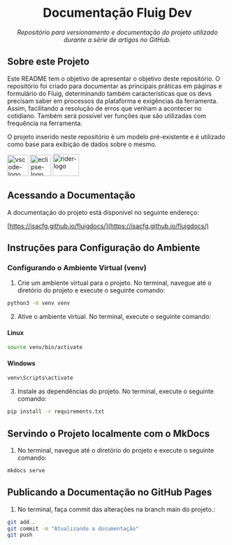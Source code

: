 <h1 align="center">Documentação Fluig Dev</h1>
<p align="center"><i>Repositório para versionamento e documentação do projeto utilizado durante a série de artigos no GitHub.</i></p>

## Sobre este Projeto

Este README tem o objetivo de apresentar o objetivo deste repositório. O repositório foi criado para documentar as principais práticas em páginas e formulário do Fluig,
determinando também características que os devs precisam saber em processos da plataforma e exigências da ferramenta. Assim, facilitando a resolução de erros que venham a acontecer no cotidiano. Também será possível ver funções que são utilizadas com frequência na ferramenta.

O projeto inserido neste repositório é um modelo pré-existente e é utilizado como base para exibição de dados sobre o mesmo.

<p display="inline-block">
  <img width="48" src="https://upload.wikimedia.org/wikipedia/commons/thumb/9/9a/Visual_Studio_Code_1.35_icon.svg/2048px-Visual_Studio_Code_1.35_icon.svg.png" alt="vscode-logo"/>
  <img width="48" src="https://www.eclipse.org/downloads/assets/public/images/logo-eclipse.png" alt="eclipse-logo"/>
  <img width="60" height="50" src="https://encrypted-tbn0.gstatic.com/images?q=tbn:ANd9GcT7SlZDvsvoXpJI7IEw-697fQ7go5FxBMLX3wPha-k_Eg&s" alt="rider-logo"/>
</p>

## Acessando a Documentação

A documentação do projeto está disponível no seguinte endereço:

[https://isacfg.github.io/fluigdocs/](https://isacfg.github.io/fluigdocs/)

## Instruções para Configuração do Ambiente

### Configurando o Ambiente Virtual (venv)

1. Crie um ambiente virtual para o projeto. No terminal, navegue até o diretório do projeto e execute o seguinte comando:

```bash
python3 -m venv venv
```

2. Ative o ambiente virtual. No terminal, execute o seguinte comando:

#### Linux

```bash
source venv/bin/activate
```

#### Windows

```bash
venv\Scripts\activate
```

3. Instale as dependências do projeto. No terminal, execute o seguinte comando:

```bash
pip install -r requirements.txt
```

## Servindo o Projeto localmente com o MkDocs

1. No terminal, navegue até o diretório do projeto e execute o seguinte comando:

```bash
mkdocs serve
```

## Publicando a Documentação no GitHub Pages

1. No terminal, faça commit das alterações na branch main do projeto.:

```bash
git add .
git commit -m "Atualizando a documentação"
git push
```
